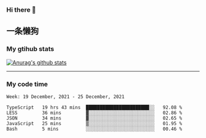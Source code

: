 ### Hi there 👋

## 一条懒狗
<!--
**kiss-me-quickly/kiss-me-quickly** is a ✨ _special_ ✨ repository because its `README.md` (this file) appears on your GitHub profile.

Here are some ideas to get you started:

- 🔭 I’m currently working on ...
- 🌱 I’m currently learning ...
- 👯 I’m looking to collaborate on ...
- 🤔 I’m looking for help with ...
- 💬 Ask me about ...
- 📫 How to reach me: ...
- 😄 Pronouns: ...
- ⚡ Fun fact: ...
-->


### My gtihub stats

[![Anurag's github stats](https://github-readme-stats.vercel.app/api?username=kiss-me-quickly)](https://github.com/anuraghazra/github-readme-stats)

***

### My code time

<!--START_SECTION:waka-->
```text
Week: 19 December, 2021 - 25 December, 2021

TypeScript   19 hrs 43 mins  ███████████████████████░░   92.08 % 
LESS         36 mins         ▓░░░░░░░░░░░░░░░░░░░░░░░░   02.86 % 
JSON         34 mins         ▓░░░░░░░░░░░░░░░░░░░░░░░░   02.65 % 
JavaScript   25 mins         ▒░░░░░░░░░░░░░░░░░░░░░░░░   01.95 % 
Bash         5 mins          ░░░░░░░░░░░░░░░░░░░░░░░░░   00.46 % 
```
<!--END_SECTION:waka-->
